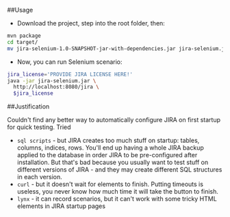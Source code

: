 ##Usage

- Download the project, step into the root folder, then:
```bash
mvn package
cd target/
mv jira-selenium-1.0-SNAPSHOT-jar-with-dependencies.jar jira-selenium.jar
```
- Now, you can run Selenium scenario:
```bash
jira_license='PROVIDE JIRA LICENSE HERE!'
java -jar jira-selenium.jar \
  http://localhost:8080/jira \
  $jira_license
```


##Justification

Couldn't find any better way to automatically configure JIRA on first startup for quick testing. Tried
- `sql scripts` - but JIRA creates too much stuff on startup: tables, columns, indices, rows. You'll end up having a
whole JIRA backup applied to the database in order JIRA to be pre-configured after installation. But that's bad because you
usually want to test stuff on different versions of JIRA - and they may create different SQL structures in each version.
- `curl` - but it doesn't wait for elements to finish. Putting timeouts is useless, you never know how much time it will take the button to finish.
- `lynx` - it can record scenarios, but it can't work with some tricky HTML elements in JIRA startup pages

